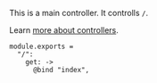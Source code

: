 This is a main controller. It controlls `/`.

Learn [more about controllers](https://github.com/twilson63/creamer/tree/master/examples/mvc).

    module.exports = 
      "/":
        get: ->
          @bind "index", 